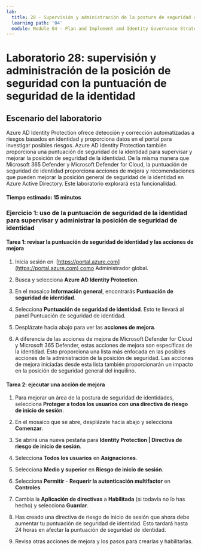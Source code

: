 ```yaml
---
lab:
  title: 28 - Supervisión y administración de la postura de seguridad con la puntuación de seguridad de la identidad
  learning path: '04'
  module: Module 04 - Plan and Implement and Identity Governance Strategy
---
```


# Laboratorio 28: supervisión y administración de la posición de seguridad con la puntuación de seguridad de la identidad

## Escenario del laboratorio

Azure AD Identity Protection ofrece detección y corrección automatizadas a riesgos basados en identidad y proporciona datos en el portal para investigar posibles riesgos. Azure AD Identity Protection también proporciona una puntuación de seguridad de la identidad para supervisar y mejorar la posición de seguridad de la identidad.  De la misma manera que Microsoft 365 Defender y Microsoft Defender for Cloud, la puntuación de seguridad de identidad proporciona acciones de mejora y recomendaciones que pueden mejorar la posición general de seguridad de la identidad en Azure Active Directory.  Este laboratorio explorará esta funcionalidad. 

#### Tiempo estimado: 15 minutos

### Ejercicio 1: uso de la puntuación de seguridad de la identidad para supervisar y administrar la posición de seguridad de identidad

#### Tarea 1: revisar la puntuación de seguridad de identidad y las acciones de mejora

1. Inicia sesión en  [https://portal.azure.com](https://portal.azure.com) como Administrador global.

2. Busca y selecciona **Azure AD Identity Protection**.

3. En el mosaico **Información general**, encontrarás **Puntuación de seguridad de identidad**.

4. Selecciona **Puntuación de seguridad de identidad**.  Esto te llevará al panel Puntuación de seguridad de identidad.

5. Desplázate hacia abajo para ver las **acciones de mejora**.

6. A diferencia de las acciones de mejora de Microsoft Defender for Cloud y Microsoft 365 Defender, estas acciones de mejora son específicas de la identidad.  Esto proporciona una lista más enfocada en las posibles acciones de la administración de la posición de seguridad.  Las acciones de mejora iniciadas desde esta lista también proporcionarán un impacto en la posición de seguridad general del inquilino. 

#### Tarea 2: ejecutar una acción de mejora

1. Para mejorar un área de la postura de seguridad de identidades, selecciona **Proteger a todos los usuarios con una directiva de riesgo de inicio de sesión**.

2. En el mosaico que se abre, desplázate hacia abajo y selecciona **Comenzar**.

3. Se abrirá una nueva pestaña para **Identity Protection | Directiva de riesgo de inicio de sesión**.

4. Selecciona **Todos los usuarios** en **Asignaciones**.

5. Selecciona **Medio y superior** en **Riesgo de inicio de sesión**.

6. Selecciona **Permitir** - **Requerir la autenticación multifactor** en **Controles**.

7. Cambia la **Aplicación de directivas** a **Habilitada** (si todavía no lo has hecho) y selecciona **Guardar**.

8. Has creado una directiva de riesgo de inicio de sesión que ahora debe aumentar tu puntuación de seguridad de identidad.  Esto tardará hasta 24 horas en afectar la puntuación de seguridad de identidad.

9. Revisa otras acciones de mejora y los pasos para crearlas y habilitarlas.
